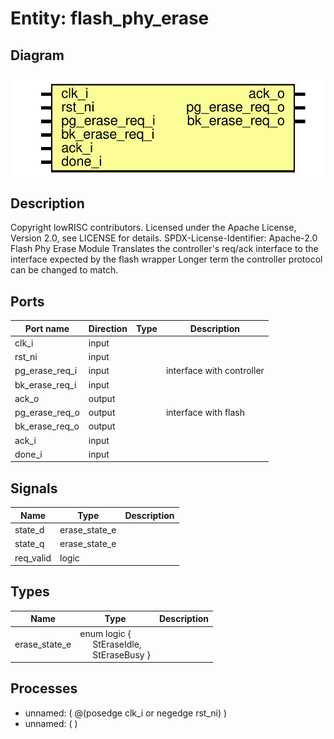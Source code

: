 # Entity: flash_phy_erase

## Diagram

![Diagram](flash_phy_erase.svg "Diagram")
## Description

Copyright lowRISC contributors.
 Licensed under the Apache License, Version 2.0, see LICENSE for details.
 SPDX-License-Identifier: Apache-2.0
 Flash Phy Erase Module
 Translates the controller's req/ack interface to the interface expected by the flash wrapper
 Longer term the controller protocol can be changed to match.
 
## Ports

| Port name      | Direction | Type | Description               |
| -------------- | --------- | ---- | ------------------------- |
| clk_i          | input     |      |                           |
| rst_ni         | input     |      |                           |
| pg_erase_req_i | input     |      | interface with controller |
| bk_erase_req_i | input     |      |                           |
| ack_o          | output    |      |                           |
| pg_erase_req_o | output    |      | interface with flash      |
| bk_erase_req_o | output    |      |                           |
| ack_i          | input     |      |                           |
| done_i         | input     |      |                           |
## Signals

| Name      | Type          | Description |
| --------- | ------------- | ----------- |
| state_d   | erase_state_e |             |
| state_q   | erase_state_e |             |
| req_valid | logic         |             |
## Types

| Name          | Type                                                                                                                      | Description |
| ------------- | ------------------------------------------------------------------------------------------------------------------------- | ----------- |
| erase_state_e | enum logic {<br><span style="padding-left:20px">     StEraseIdle,<br><span style="padding-left:20px">     StEraseBusy   } |             |
## Processes
- unnamed: ( @(posedge clk_i or negedge rst_ni) )
- unnamed: (  )
